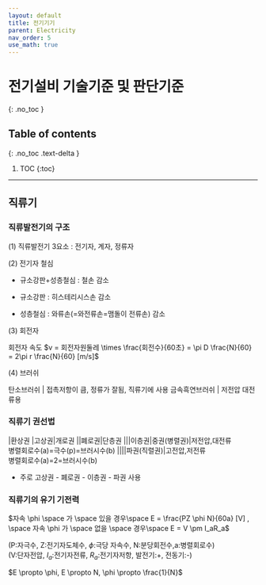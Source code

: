 ```yaml
---
layout: default
title: 전기기기
parent: Electricity
nav_order: 5
use_math: true
---
```


# 전기설비 기술기준 및 판단기준
{: .no_toc }

## Table of contents
{: .no_toc .text-delta }

1. TOC
{:toc}

---

## 직류기

### 직류발전기의 구조

(1) 직류발전기 3요소 : 전기자, 계자, 정류자

(2) 전기자 철심

* 규소강판+성층철심 : 철손 감소

* 규소강판 : 히스테리시스손 감소

* 성층철심 : 와류손(=와전류손=맴돌이 전류손) 감소

(3) 회전자

<div class="code-example" markdown="1">

회전자 속도 $v = 회전자원둘레 \times \frac{회전수}{60초} = \pi D \frac{N}{60} = 2\pi r \frac{N}{60} [m/s]$

</div>

(4) 브러쉬

탄소브러쉬 | 접촉저항이 큼, 정류가 잘됨, 직류기에 사용
금속흑연브러쉬 | 저전압 대전류용

### 직류기 권선법

|환상권
|고상권|개로권
||폐로권|단층권
|||이층권|중권(병렬권)|저전압,대전류<br>병렬회로수(a)=극수(p)=브러시수(b)
||||파권(직렬권)|고전압,저전류<br>병렬회로수(a)=2=브러시수(b)

* 주로 고상권 - 폐로권 - 이층권 - 파권 사용

### 직류기의 유기 기전력

<div class="code-example" markdown="1">

$자속 \phi \space 가 \space 있을 경우\space E = \frac{PZ \phi N}{60a} [V] , \space 자속 \phi 가 \space 없을 \space 경우\space E = V \pm I_aR_a$

</div>

(P:자극수, Z:전기자도체수, $\phi$:극당 자속수, N:분당회전수,a:병렬회로수)<br>
(V:단자전압, $I_a$:전기자전류, $R_a$:전기자저항, 발전기:+, 전동기:-)

<div class="code-example" markdown="1">

$E \propto \phi, E \propto N, \phi \propto \frac{1}{N}$

</div>